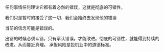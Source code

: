    

任何事情任何理论它都有着必然的错误，这就是彻底的可错性。
   

我们只是暂时的接受了这一切，我们会始终去发现他的错误

当前的信念可能是错误的。
   

出错的时候必须认错，只有承认错误，才能改进。彻底的可错性，就能得到持续的改进。从而接近真理。
承担风险是投机业中的道德标准。
